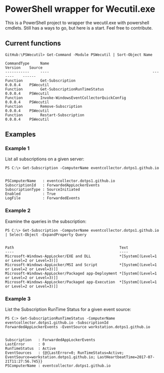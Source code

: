# PowerShell wrapper for Wecutil.exe
This is a PowerShell project to wrapper the wecutil.exe with powershell cmdlets.  Still has a ways to go, but here is a start.  Feel free to contribute.

## Current functions

```
GitHub:\PSWecutil> Get-Command -Module PSWecutil | Sort-Object Name

CommandType     Name                                               Version    Source
-----------     ----                                               -------    ------
Function        Get-Subscription                                   0.0.0.4    PSWecutil
Function        Get-SubscriptionRunTimeStatus                      0.0.0.4    PSWecutil
Function        Invoke-WindowsEventCollectorQuickConfig            0.0.0.4    PSWecutil
Function        Remove-Subscription                                0.0.0.4    PSWecutil
Function        Restart-Subscription                               0.0.0.4    PSWecutil
```

## Examples

### Example 1
List all subscriptions on a given server:

```
PS C:\> Get-Subscription -ComputerName eventcollector.dotps1.github.io


PSComputerName   : eventcollector.dotps1.github.io
SubscriptionId   : ForwardedAppLockerEvents
SubscriptionType : SourceInitiated
Enabled          : True
LogFile          : ForwardedEvents
```

### Example 2
Examine the queries in the subscription:

```
PS C:\> Get-Subscription -ComputerName eventcollector.dotps1.github.io | Select-Object -ExpandProperty Query


Path                                                Text
----                                                ----
Microsoft-Windows-AppLocker/EXE and DLL             *[System[(Level=1  or Level=2 or Level=3)]]
Microsoft-Windows-AppLocker/MSI and Script          *[System[(Level=1  or Level=2 or Level=3)]]
Microsoft-Windows-AppLocker/Packaged app-Deployment *[System[(Level=1  or Level=2 or Level=3)]]
Microsoft-Windows-AppLocker/Packaged app-Execution  *[System[(Level=1  or Level=2 or Level=3)]]
```

### Example 3
List the Subscription RunTime Status for a given event source:

```
PS C:> Get-SubscriptionRunTimeStatus -ComputerName eventcollector.dotps1.github.io -SubscriptionId ForwardedAppLockerEvents -EventSource workstation.dotps1.github.io


Subscription   : ForwardedAppLockerEvents
LastError      : 0
RunTimeStatus  : Active
EventSources   : {@{LastError=0; RunTimeStatus=Active; EventSource=workstation.dotps1.github.io; LastHeartbeatTime=2017-07-21T11:27:56.745}}
PSComputerName : eventcollector.dotps1.github.io
```
